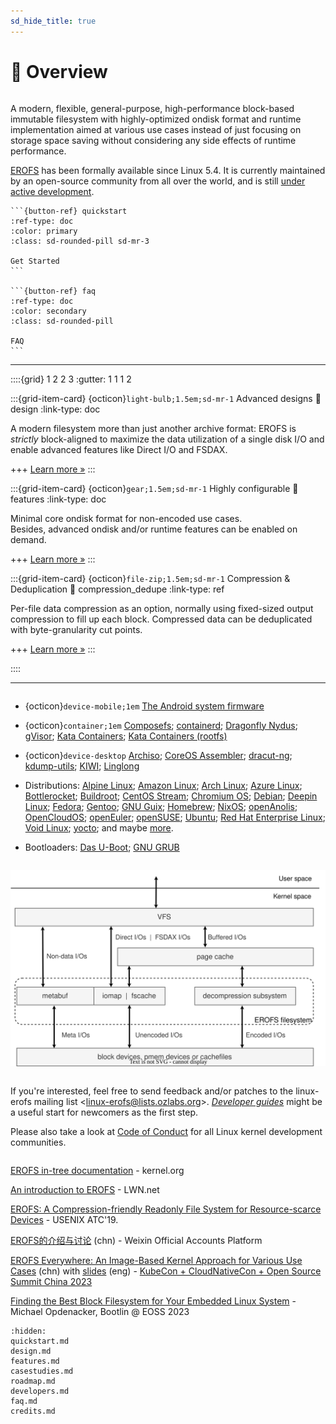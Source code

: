 ```yaml
---
sd_hide_title: true
---
```


# 🔎 Overview

```{rubric} EROFS - Enhanced Read-Only File System
```

A modern, flexible, general-purpose, high-performance block-based immutable
filesystem with highly-optimized ondisk format and runtime implementation aimed
at various use cases instead of just focusing on storage space saving without
considering any side effects of runtime performance.

[EROFS](https://docs.kernel.org/filesystems/erofs.html) has been formally
available since Linux 5.4.  It is currently maintained by an open-source
community from all over the world, and is still
[under active development](roadmap.md).

````{div} sd-d-flex-row
```{button-ref} quickstart
:ref-type: doc
:color: primary
:class: sd-rounded-pill sd-mr-3

Get Started
```

```{button-ref} faq
:ref-type: doc
:color: secondary
:class: sd-rounded-pill

FAQ
```
````

---

::::{grid} 1 2 2 3
:gutter: 1 1 1 2

:::{grid-item-card} {octicon}`light-bulb;1.5em;sd-mr-1` Advanced designs
:link: design
:link-type: doc

A modern filesystem more than just another archive format: EROFS is _strictly_
block-aligned to maximize the data utilization of a single disk I/O and enable
advanced features like Direct I/O and FSDAX.

+++
[Learn more »](design)
:::

:::{grid-item-card} {octicon}`gear;1.5em;sd-mr-1` Highly configurable
:link: features
:link-type: doc

Minimal core ondisk format for non-encoded use cases. \
Besides, advanced ondisk and/or runtime features can be enabled on demand.

+++
[Learn more »](features)
:::

:::{grid-item-card} {octicon}`file-zip;1.5em;sd-mr-1` Compression & Deduplication
:link: compression_dedupe
:link-type: ref

Per-file data compression as an option, normally using fixed-sized output
compression to fill up each block.  Compressed data can be deduplicated with
byte-granularity cut points.

+++
[Learn more »](compression_dedupe)
:::

::::

---

```{rubric} Applications
```

 - {octicon}`device-mobile;1em` [The Android system firmware](https://source.android.com/docs/core/architecture/kernel/erofs)

 - {octicon}`container;1em` [Composefs](https://github.com/containers/composefs);
[containerd](https://github.com/containerd/containerd/pull/10705);
[Dragonfly Nydus](https://nydus.dev/); [gVisor](https://github.com/google/gvisor/pull/9486);
[Kata Containers](https://github.com/kata-containers/kata-containers/pull/11172);
[Kata Containers (rootfs)](https://github.com/kata-containers/kata-containers/blob/main/docs/how-to/how-to-use-erofs-build-rootfs.md)

 - {octicon}`device-desktop` [Archiso](https://gitlab.archlinux.org/archlinux/archiso/-/merge_requests/82);
[CoreOS Assembler](https://github.com/coreos/coreos-assembler/pull/4012);
[dracut-ng](https://github.com/dracut-ng/dracut-ng/pull/546); [kdump-utils](https://github.com/rhkdump/kdump-utils/pull/33);
[KIWI](https://github.com/OSInside/kiwi/issues/2799); [Linglong](https://linglong.dev)

 - Distributions: [Alpine Linux](https://pkgs.alpinelinux.org/package/edge/community/x86_64/erofs-utils);
[Amazon Linux](https://docs.aws.amazon.com/linux/al2023/release-notes/relnotes-2023.7.20250512.html);
[Arch Linux](https://archlinux.org/packages/extra/x86_64/erofs-utils);
[Azure Linux](https://github.com/microsoft/azurelinux/pull/9971);
[Bottlerocket](https://github.com/bottlerocket-os/twoliter/pull/379);
[Buildroot](https://buildroot.org);
[CentOS Stream](https://gitlab.com/redhat/centos-stream/src/kernel/centos-stream-9/-/commit/37d0627c30a55e4159f00af2d02b5d64b1dc98e8);
[Chromium OS](https://chromium-review.googlesource.com/c/chromiumos/platform/crosutils/+/5125177);
[Debian](https://packages.debian.org/sid/erofs-utils);
[Deepin Linux](https://github.com/deepin-community/erofs-utils);
[Fedora](https://packages.fedoraproject.org/pkgs/erofs-utils/erofs-utils);
[Gentoo](https://packages.gentoo.org/packages/sys-fs/erofs-utils);
[GNU Guix](https://packages.guix.gnu.org/packages/erofs-utils);
[Homebrew](https://formulae.brew.sh/formula/erofs-utils);
[NixOS](https://github.com/NixOS/nixpkgs/tree/nixos-unstable/pkgs/tools/filesystems/erofs-utils);
[openAnolis](https://openanolis.cn/?lang=en);
[OpenCloudOS](https://gitee.com/OpenCloudOS/OpenCloudOS-Kernel/commit/65fdb18aed207b763076b4014139a57662d999c5);
[openEuler](https://gitee.com/openeuler/kernel/pulls/3828);
[openSUSE](https://packagehub.suse.com/packages/erofs-utils);
[Ubuntu](https://packages.ubuntu.com/erofs-utils);
[Red Hat Enterprise Linux](https://access.redhat.com/articles/7084858);
[Void Linux](https://github.com/void-linux/void-packages/tree/master/srcpkgs/erofs-utils);
[yocto](https://yoctoproject.org); and maybe [more](https://repology.org/project/erofs-utils).

 - Bootloaders: [Das U-Boot](https://source.denx.de/u-boot/u-boot/-/tree/master/fs/erofs);
[GNU GRUB](https://git.savannah.gnu.org/cgit/grub.git/tree/grub-core/fs/erofs.c)

```{rubric} Architecture
```

![EROFS dataflow in brief](_static/erofs_dataflow.svg)

```{rubric} Feedback & Contributing
```

If you're interested, feel free to send feedback and/or patches to
the linux-erofs mailing list <[linux-erofs@lists.ozlabs.org](mailto:linux-erofs@lists.ozlabs.org)>.
[_Developer guides_](developers.md) might be a useful start for newcomers as
the first step.

Please also take a look at [Code of Conduct](https://www.kernel.org/code-of-conduct.html)
for all Linux kernel development communities.

```{rubric} Additional resources
```

[EROFS in-tree documentation](https://www.kernel.org/doc/Documentation/filesystems/erofs.rst) - kernel.org

[An introduction to EROFS](https://lwn.net/Articles/934047/) - LWN.net

[EROFS: A Compression-friendly Readonly File System for Resource-scarce Devices](https://www.usenix.org/conference/atc19/presentation/gao) - USENIX ATC'19.

[EROFS的介绍与讨论](https://mp.weixin.qq.com/s/0_5JnSvfu2pm0CZjBHx8yw) (chn) - Weixin Official Accounts Platform

[EROFS Everywhere: An Image-Based Kernel Approach for Various Use Cases](https://youtu.be/nyfECa7OOUM) (chn) with [slides](https://static.sched.com/hosted_files/kccncosschn2023/13/OSS-China-2023-EROFS.pdf) (eng) - [KubeCon + CloudNativeCon + Open Source Summit China 2023](https://www.lfasiallc.com/kubecon-cloudnativecon-open-source-summit-china/)

[Finding the Best Block Filesystem for Your Embedded Linux System](https://youtu.be/kLxM4FyiVpQ) - Michael Opdenacker, Bootlin @ EOSS 2023

```{toctree}
:hidden:
quickstart.md
design.md
features.md
casestudies.md
roadmap.md
developers.md
faq.md
credits.md
```
